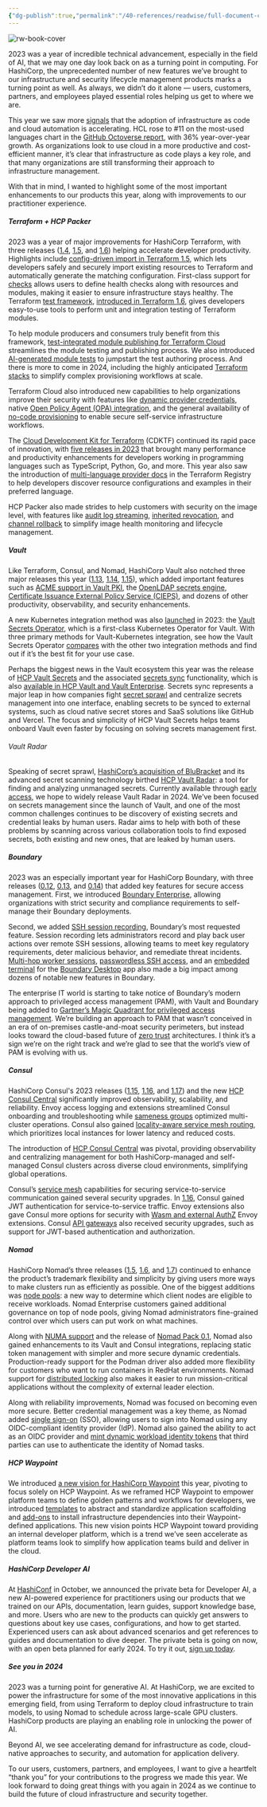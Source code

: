 ```yaml
---
{"dg-publish":true,"permalink":"/40-references/readwise/full-document-contents/hashi-corp-2023-year-in-review-product-innovation/","tags":["rw/articles"]}
---
```


![rw-book-cover](https://www.datocms-assets.com/2885/1671032328-hashicorp-stack-tools.png?w=1200&h=630&fit=crop&auto=format)

2023 was a year of incredible technical advancement, especially in the field of AI, that we may one day look back on as a turning point in computing. For HashiCorp, the unprecedented number of new features we’ve brought to our infrastructure and security lifecycle management products marks a turning point as well. As always, we didn’t do it alone — users, customers, partners, and employees played essential roles helping us get to where we are.

This year we saw more [signals](https://aws.amazon.com/blogs/aws-insights/two-billion-downloads-of-the-terraform-aws-provider-shows-value-of-iac-for-infrastructure-management) that the adoption of infrastructure as code and cloud automation is accelerating. HCL rose to #11 on the most-used languages chart in the [GitHub Octoverse report](https://github.blog/2023-11-08-the-state-of-open-source-and-ai/), with 36% year-over-year growth. As organizations look to use cloud in a more productive and cost-efficient manner, it’s clear that infrastructure as code plays a key role, and that many organizations are still transforming their approach to infrastructure management. 

With that in mind, I wanted to highlight some of the most important enhancements to our products this year, along with improvements to our practitioner experience.

##### Terraform + HCP Packer

2023 was a year of major improvements for HashiCorp Terraform, with three releases ([1.4](https://www.hashicorp.com/blog/terraform-1-4-improves-the-cli-experience-for-terraform-cloud), [1.5](https://www.hashicorp.com/blog/terraform-1-5-brings-config-driven-import-and-checks), and [1.6](https://www.hashicorp.com/blog/terraform-1-6-adds-a-test-framework-for-enhanced-code-validation)) helping accelerate developer productivity. Highlights include [config-driven import in Terraform 1.5](https://www.hashicorp.com/blog/terraform-1-5-brings-config-driven-import-and-checks), which lets developers safely and securely import existing resources to Terraform and automatically generate the matching configuration. First-class support for [checks](https://developer.hashicorp.com/terraform/language/checks?ajs_aid=99addc9e-587c-4a82-991a-cd120a4e60f7&product_intent=terraform) allows users to define health checks along with resources and modules, making it easier to ensure infrastructure stays healthy. The Terraform [test framework](https://developer.hashicorp.com/terraform/language/tests), [introduced in Terraform 1.6](https://www.hashicorp.com/blog/terraform-1-6-adds-a-test-framework-for-enhanced-code-validation), gives developers easy-to-use tools to perform unit and integration testing of Terraform modules. 

To help module producers and consumers truly benefit from this framework, [test-integrated module publishing for Terraform Cloud](https://www.hashicorp.com/blog/new-terraform-testing-and-ux-features-reduce-toil-errors-and-costs) streamlines the module testing and publishing process. We also introduced [AI-generated module tests](https://www.hashicorp.com/blog/new-terraform-testing-and-ux-features-reduce-toil-errors-and-costs#generated-module-tests-jumpstart-terraform-test-writing) to jumpstart the test authoring process. And there is more to come in 2024, including the highly anticipated [Terraform stacks](https://www.hashicorp.com/blog/terraform-stacks-explained) to simplify complex provisioning workflows at scale.

Terraform Cloud also introduced new capabilities to help organizations improve their security with features like [dynamic provider credentials](https://www.hashicorp.com/blog/terraform-cloud-adds-dynamic-provider-credentials-vault-official-cloud-providers), native [Open Policy Agent (OPA) integration](https://www.hashicorp.com/blog/native-opa-support-in-terraform-cloud-is-now-generally-available), and the general availability of [no-code provisioning](https://www.hashicorp.com/blog/terraform-cloud-no-code-provisioning-is-now-ga-with-new-features) to enable secure self-service infrastructure workflows. 

The [Cloud Development Kit for Terraform](https://developer.hashicorp.com/terraform/cdktf) (CDKTF) continued its rapid pace of innovation, with [five releases in 2023](https://www.hashicorp.com/blog/all?products=Terraform&q=cdk) that brought many performance and productivity enhancements for developers working in programming languages such as TypeScript, Python, Go, and more. This year also saw the introduction of [multi-language provider docs](https://www.hashicorp.com/blog/new-multi-language-docs-simplify-cdk-for-terraform-adoption) in the Terraform Registry to help developers discover resource configurations and examples in their preferred language.

HCP Packer also made strides to help customers with security on the image level, with features like [audit log streaming](https://www.hashicorp.com/blog/hcp-packer-improves-usage-visibility-with-audit-logs), [inherited revocation](https://www.hashicorp.com/blog/hcp-packer-adds-ancestry-to-track-image-relationships), and [channel rollback](https://www.hashicorp.com/blog/introducing-channel-assignment-history-and-rollback-for-hcp-packer) to simplify image health monitoring and lifecycle management.

##### Vault

Like Terraform, Consul, and Nomad, HashiCorp Vault also notched three major releases this year ([1.13](https://www.hashicorp.com/blog/vault-1-13-adds-kubernetes-operator-mfa-improvements-and-more), [1.14](https://www.hashicorp.com/blog/vault-1-14-brings-acme-for-pki-aws-roles-and-more-improvements), [1.15](https://www.hashicorp.com/blog/vault-1-15-brings-ui-updates-pki-enhancements-new-betas-and-more)), which added important features such as [ACME support in Vault PKI](https://developer.hashicorp.com/vault/tutorials/secrets-management/pki-acme-caddy), the [OpenLDAP secrets engine](https://developer.hashicorp.com/vault/docs/secrets/ldap), [Certificate Issuance External Policy Service (CIEPS)](https://developer.hashicorp.com/vault/tutorials/enterprise/pki-cieps), and dozens of other productivity, observability, and security enhancements.

A new Kubernetes integration method was also [launched](https://www.hashicorp.com/blog/vault-secrets-operator-for-kubernetes-now-ga) in 2023: the [Vault Secrets Operator](https://developer.hashicorp.com/vault/docs/platform/k8s/vso), which is a first-class Kubernetes Operator for Vault. With three primary methods for Vault-Kubernetes integration, see how the Vault Secrets Operator [compares](https://www.hashicorp.com/blog/kubernetes-vault-integration-via-sidecar-agent-injector-vs-csi-provider) with the other two integration methods and find out if it’s the best fit for your use case.

Perhaps the biggest news in the Vault ecosystem this year was the release of [HCP Vault Secrets](https://developer.hashicorp.com/hcp/docs/vault-secrets) and the associated [secrets sync](https://developer.hashicorp.com/vault/docs/sync) functionality, which is also [available in HCP Vault and Vault Enterprise](https://developer.hashicorp.com/vault/tutorials/enterprise/secrets-sync?variants=vault-deploy%3Ahcp). Secrets sync represents a major leap in how companies fight [secret sprawl](https://www.hashicorp.com/resources/what-is-secret-sprawl-why-is-it-harmful) and centralize secrets management into one interface, enabling secrets to be synced to external systems, such as cloud native secret stores and SaaS solutions like GitHub and Vercel. The focus and simplicity of HCP Vault Secrets helps teams onboard Vault even faster by focusing on solving secrets management first.

###### Vault Radar

Speaking of secret sprawl, [HashiCorp’s acquisition of BluBracket](https://www.hashicorp.com/blog/announcing-acquisition-of-blubracket) and its advanced secret scanning technology birthed [HCP Vault Radar](https://www.youtube.com/watch?v=7CoZo6ucr00): a tool for finding and analyzing unmanaged secrets. Currently available through [early access](https://www.hashicorp.com/go/blubracket-integration-updates), we hope to widely release Vault Radar in 2024. We’ve been focused on secrets management since the launch of Vault, and one of the most common challenges continues to be discovery of existing secrets and credential leaks by human users. Radar aims to help with both of these problems by scanning across various collaboration tools to find exposed secrets, both existing and new ones, that are leaked by human users.

##### Boundary

2023 was an especially important year for HashiCorp Boundary, with three releases ([0.12](https://www.hashicorp.com/blog/boundary-0-12-introduces-multi-hop-sessions-and-ssh-certificate-injection), [0.13](https://www.hashicorp.com/blog/boundary-0-13-introduces-ssh-session-recording-boundary-enterprise-and-more), and [0.14](https://www.hashicorp.com/blog/announcing-boundary-desktop-embedded-terminal-ldap-support-and-more)) that added key features for secure access management. First, we introduced [Boundary Enterprise](https://www.hashicorp.com/blog/boundary-0-13-introduces-ssh-session-recording-boundary-enterprise-and-more), allowing organizations with strict security and compliance requirements to self-manage their Boundary deployments. 

Second, we added [SSH session recording](https://developer.hashicorp.com/boundary/docs/operations/session-recordings), Boundary’s most requested feature. Session recording lets administrators record and play back user actions over remote SSH sessions, allowing teams to meet key regulatory requirements, deter malicious behavior, and remediate threat incidents. [Multi-hop worker sessions](https://developer.hashicorp.com/boundary/tutorials/hcp-administration/hcp-manage-multi-hop), [passwordless SSH access](https://developer.hashicorp.com/boundary/docs/concepts/credential-management#credential-injection), and an [embedded terminal](https://www.hashicorp.com/blog/announcing-boundary-desktop-embedded-terminal-ldap-support-and-more#boundary-desktop-embedded-terminal) for the [Boundary Desktop](https://developer.hashicorp.com/boundary/tutorials/oss-getting-started/oss-getting-started-desktop-app) app also made a big impact among dozens of notable new features in Boundary. 

The enterprise IT world is starting to take notice of Boundary’s modern approach to privileged access management (PAM), with Vault and Boundary being added to [Gartner’s Magic Quadrant for privileged access management](https://www.hashicorp.com/blog/hashicorp-enters-gartner-pam-mq). We’re building an approach to PAM that wasn’t conceived in an era of on-premises castle-and-moat security perimeters, but instead looks toward the cloud-based future of [zero trust](https://www.hashicorp.com/solutions/zero-trust-security) architectures. I think it’s a sign we’re on the right track and we’re glad to see that the world’s view of PAM is evolving with us.

##### Consul

HashiCorp Consul's 2023 releases ([1.15](https://www.hashicorp.com/blog/consul-1-15-adds-envoy-extensions-and-enhances-access-logging), [1.16](https://www.hashicorp.com/blog/consul-1-16-enhances-service-mesh-reliability-user-experience-and-security), and [1.17](https://www.hashicorp.com/blog/consul-1-17-ga-adds-locality-aware-routing-and-multi-port-support)) and the new [HCP Consul Central](https://developer.hashicorp.com/hcp/docs/consul/concepts/consul-central) significantly improved observability, scalability, and reliability. Envoy access logging and extensions streamlined Consul onboarding and troubleshooting while [sameness groups](https://www.hashicorp.com/blog/consul-1-17-ga-adds-locality-aware-routing-and-multi-port-support#sameness-groups) optimized multi-cluster operations. Consul also gained [locality-aware service mesh routing](https://www.hashicorp.com/blog/consul-1-17-ga-adds-locality-aware-routing-and-multi-port-support#policy-and-security), which prioritizes local instances for lower latency and reduced costs. 

The introduction of [HCP Consul Central](https://developer.hashicorp.com/hcp/docs/consul/concepts/consul-central) was pivotal, providing observability and centralizing management for both HashiCorp-managed and self-managed Consul clusters across diverse cloud environments, simplifying global operations.

Consul’s [service mesh](https://developer.hashicorp.com/consul/docs/concepts/service-mesh) capabilities for securing service-to-service communication gained several security upgrades. In [1.16](https://www.hashicorp.com/blog/consul-1-16-enhances-service-mesh-reliability-user-experience-and-security), Consul gained JWT authentication for service-to-service traffic. Envoy extensions also gave Consul more options for security with [Wasm and external AuthZ](https://www.hashicorp.com/blog/consul-1-16-enhances-service-mesh-reliability-user-experience-and-security#extensibility) Envoy extensions. Consul [API gateways](https://developer.hashicorp.com/consul/docs/connect/gateways/api-gateway) also received security upgrades, such as support for JWT-based authentication and authorization.

##### Nomad

HashiCorp Nomad’s three releases ([1.5](https://www.hashicorp.com/blog/nomad-1-5-adds-single-sign-on-and-dynamic-node-metadata), [1.6](https://www.hashicorp.com/blog/nomad-1-6-adds-node-pools-ux-updates-and-more), and [1.7](https://www.hashicorp.com/blog/nomad-1-7-improves-vault-and-consul-integrations-adds-numa-support)) continued to enhance the product’s trademark flexibility and simplicity by giving users more ways to make clusters run as efficiently as possible. One of the biggest additions was [node pools](https://developer.hashicorp.com/nomad/docs/concepts/node-pools): a new way to determine which client nodes are eligible to receive workloads. Nomad Enterprise customers gained additional governance on top of node pools, giving Nomad administrators fine-grained control over which users can put work on what machines.

Along with [NUMA support](https://www.hashicorp.com/blog/nomad-1-7-improves-vault-and-consul-integrations-adds-numa-support) and the release of [Nomad Pack 0.1](https://github.com/hashicorp/nomad-pack), Nomad also gained enhancements to its Vault and Consul integrations, replacing static token management with simpler and more secure dynamic credentials. Production-ready support for the Podman driver also added more flexibility for customers who want to run containers in RedHat environments. Nomad support for [distributed locking](https://www.hashicorp.com/blog/nomad-1-7-improves-vault-and-consul-integrations-adds-numa-support) also makes it easier to run mission-critical applications without the complexity of external leader election.

Along with reliability improvements, Nomad was focused on becoming even more secure. Better credential management was a key theme, as Nomad added [single sign-on](https://developer.hashicorp.com/nomad/tutorials/access-control/sso-oidc-auth0) (SSO), allowing users to sign into Nomad using any OIDC-compliant identity provider (IdP). Nomad also gained the ability to act as an OIDC provider and [mint dynamic workload identity tokens](https://developer.hashicorp.com/nomad/docs/concepts/workload-identity) that third parties can use to authenticate the identity of Nomad tasks. 

##### HCP Waypoint

We introduced [a new vision for HashiCorp Waypoint](https://www.hashicorp.com/blog/a-new-vision-for-hcp-waypoint) this year, pivoting to focus solely on HCP Waypoint. As we reframed HCP Waypoint to empower platform teams to define golden patterns and workflows for developers, we introduced [templates](https://developer.hashicorp.com/hcp/docs/waypoint/concepts/application-templates) to abstract and standardize application scaffolding and [add-ons](https://developer.hashicorp.com/hcp/docs/waypoint/concepts/add-ons) to install infrastructure dependencies into their Waypoint-defined applications. This new vision points HCP Waypoint toward providing an internal developer platform, which is a trend we’ve seen accelerate as platform teams look to simplify how application teams build and deliver in the cloud.

##### HashiCorp Developer AI

At [HashiConf](https://hashiconf.com/2023/) in October, we announced the private beta for Developer AI, a new AI-powered experience for practitioners using our products that we trained on our APIs, documentation, learn guides, support knowledge base, and more. Users who are new to the products can quickly get answers to questions about key use cases, configurations, and how to get started. Experienced users can ask about advanced scenarios and get references to guides and documentation to dive deeper. The private beta is going on now, with an open beta planned for early 2024. To try it out, [sign up today](https://docs.google.com/forms/d/e/1FAIpQLSdskMCjprpbXGx-qV7EYbIIjqqkbYHfVA6NdtANIWur3WlaJw/viewform).

##### See you in 2024

2023 was a turning point for generative AI. At HashiCorp, we are excited to power the infrastructure for some of the most innovative applications in this emerging field, from using Terraform to deploy cloud infrastructure to train models, to using Nomad to schedule across large-scale GPU clusters. HashiCorp products are playing an enabling role in unlocking the power of AI. 

Beyond AI, we see accelerating demand for infrastructure as code, cloud-native approaches to security, and automation for application delivery.

To our users, customers, partners, and employees, I want to give a heartfelt “thank you” for your contributions to the progress we made this year. We look forward to doing great things with you again in 2024 as we continue to build the future of cloud infrastructure and security together.
